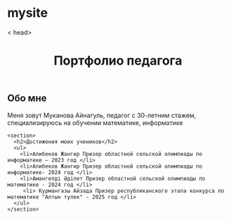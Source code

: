# mysite
<html>
 < head>
<style>
{
    background-color: #ADD8E6; /* Голубой фон */
    font-size: 20px; /* Размер основного текста */
    color: black; /* Цвет основного текста */
    font-family: "Times New Roman", serif;
}

h1, h2, h3, h4, h5, h6 {
    font-weight: bold; /* Полужирное начертание */
    color: blue; /* Синий цвет заголовков */
    text-align: center; /* Выравнивание заголовков по центру */
}
</style>
</head>
<body>
 <header>
    <h1>Портфолио педагога</h1>
  </header>

  <main>
    <section>
      <h2>Обо мне</h2>
      <p>Меня зовут Муканова Айнагуль, педагог с 30-летним стажем, специализируюсь на обучении математике, информатике</p>
    </section>

    <section>
      <h2>Достижения моих учеников</h2>
      <ul>
        <li>Алибеков Жангир Призер областной сельской олимпиады по информатике — 2023 год </li>
        <li>Алибеков Жангир Призер областной сельской олимпиады по информатике- 2024 год </li>
        <li>Амангелді Әділет Призер областной сельской олимпиады по математике - 2024 год </li>
         <li> Курмангазы Айзада Призер республиканского этапа конкурса по математике "Алтын тулек" - 2025 год </li>
      </ul>
    </section>
  </main>

</body>
</html>
